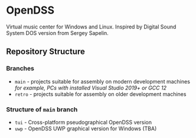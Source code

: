 # OpenDSS
Virtual music center for Windows and Linux. Inspired by Digital Sound System DOS version from Sergey Sapelin.

## Repository Structure

### Branches
* `main` - projects suitable for assembly on modern development machines \
  _for example, PCs with installed Visual Studio 2019+ or GCC 12_
* `retro` - projects suitable for assembly on older development machines

### Structure of `main` branch
* `tui` - Cross-platform pseudographical OpenDSS version
* `uwp` - OpenDSS UWP graphical version for Windows (TBA)
